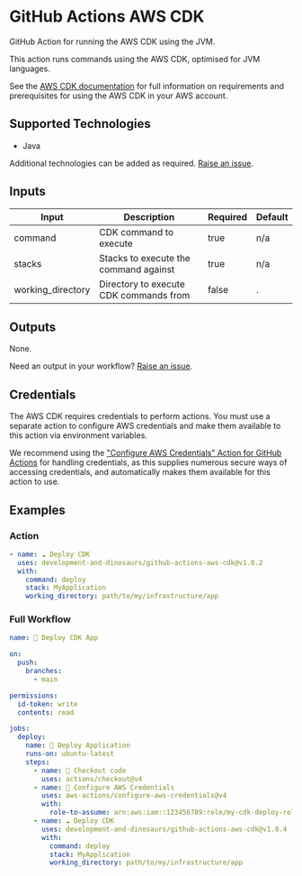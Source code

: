 # GitHub Actions AWS CDK

GitHub Action for running the AWS CDK using the JVM.

This action runs commands using the AWS CDK, optimised for JVM languages.

See the [AWS CDK documentation](https://aws.amazon.com/cdk/) for full information on requirements and prerequisites for
using the AWS CDK in your AWS account.

## Supported Technologies

- Java

Additional technologies can be added as
required. [Raise an issue](https://github.com/development-and-dinosaurs/github-actions-aws-cdk/issues/new).

## Inputs

| Input             | Description                            | Required | Default |
|-------------------|----------------------------------------|----------|---------|
| command           | CDK command to execute                 | true     | n/a     |
| stacks            | Stacks to execute the command against  | true     | n/a     |
| working_directory | Directory to execute CDK commands from | false    | .       |

## Outputs

None. 

Need an output in your workflow? [Raise an issue](https://github.com/development-and-dinosaurs/github-actions-aws-cdk/issues/new).

## Credentials 

The AWS CDK requires credentials to perform actions. You must use a separate action to configure AWS credentials and make them available to this action via environment variables. 

We recommend using the ["Configure AWS Credentials" Action for GitHub Actions](https://github.com/marketplace/actions/configure-aws-credentials-action-for-github-actions) for handling credentials, as this supplies numerous secure ways of accessing credentials, and automatically makes them available for this action to use. 

## Examples

### Action
```yaml
- name: ☁️ Deploy CDK
  uses: development-and-dinosaurs/github-actions-aws-cdk@v1.0.2
  with:
    command: deploy
    stack: MyApplication
    working_directory: path/to/my/infrastructure/app
```

### Full Workflow
```yaml
name: 🚀 Deploy CDK App

on:
  push:
    branches:
      - main

permissions:
  id-token: write
  contents: read

jobs:
  deploy:
    name: 🚀 Deploy Application
    runs-on: ubuntu-latest
    steps:
      - name: 🛒 Checkout code
        uses: actions/checkout@v4
      - name: 🔑 Configure AWS Credentials
        uses: aws-actions/configure-aws-credentials@v4
        with:
          role-to-assume: arn:aws:iam::123456789:role/my-cdk-deploy-role
      - name: ☁️ Deploy CDK
        uses: development-and-dinosaurs/github-actions-aws-cdk@v1.0.4
        with:
          command: deploy
          stack: MyApplication
          working_directory: path/to/my/infrastructure/app
```
